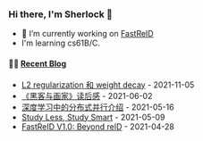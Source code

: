 ### Hi there, I'm Sherlock 👋

- 🔭 I’m currently working on [FastReID](https://github.com/JDAI-CV/fast-reid)
- I'm learning cs61B/C.

#### 🤹‍♀️ <a href="https://l1aoxingyu.github.io/blogpages/" target="_blank">Recent Blog</a>
<!-- blog starts -->
* [L2 regularization 和 weight decay](https://l1aoxingyu.github.io/blogpages/deep%20learning/tricks/2021/11/05/l2-reg-weight-decay.html) - 2021-11-05
* [《黑客与画家》读后感](https://l1aoxingyu.github.io/blogpages/book%20review/programming/2021/06/02/hackers-and-painters.html) - 2021-06-02
* [深度学习中的分布式并行介绍](https://l1aoxingyu.github.io/blogpages/summary/self-supervised%20learning/2021/05/16/dl-dist-train.html) - 2021-05-16
* [Study Less, Study Smart](https://l1aoxingyu.github.io/blogpages/utility/2021/05/09/Study-Less-Study-Smart.html) - 2021-05-09
* [FastReID V1.0: Beyond reID](https://l1aoxingyu.github.io/blogpages/reid/fastreid/2021/04/28/fastreid-v1.html) - 2021-04-28
<!-- blog ends -->

<!--
**L1aoXingyu/L1aoXingyu** is a ✨ _special_ ✨ repository because its `README.md` (this file) appears on your GitHub profile.

Here are some ideas to get you started:

- 🔭 I’m currently working on ...
- 🌱 I’m currently learning ...
- 👯 I’m looking to collaborate on ...
- 🤔 I’m looking for help with ...
- 💬 Ask me about ...
- 📫 How to reach me: ...
- 😄 Pronouns: ...
- ⚡ Fun fact: ...
-->
